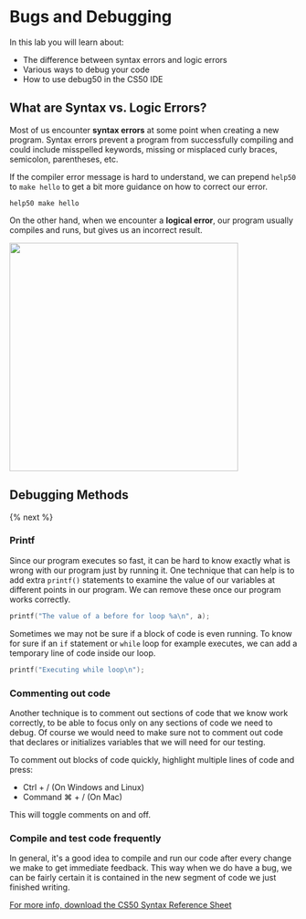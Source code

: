 # Bugs and Debugging

In this lab you will learn about:

- The difference between syntax errors and logic errors
- Various ways to debug your code 
- How to use debug50 in the CS50 IDE

## What are Syntax vs. Logic Errors?

Most of us encounter **syntax errors** at some point when creating a new program. Syntax errors prevent a program from successfully compiling and could include misspelled keywords, missing or misplaced curly braces, semicolon, parentheses, etc. 

If the compiler error message is hard to understand, we can prepend `help50` to `make hello` to get a bit more guidance on how to correct our error.

```
help50 make hello
```

On the other hand, when we encounter a **logical error**, our program usually compiles and runs, but gives us an incorrect result. 

<img src="http://labs.cs50nestm.net/logical_error.gif" width="400">

## Debugging Methods

{% next %}

### Printf

Since our program executes so fast, it can be hard to know exactly what is wrong with our program just by running it. One technique that can help is to add extra `printf()` statements to examine the value of our variables at different points in our program. We can remove these once our program works correctly.

```c
printf("The value of a before for loop %a\n", a);
```

Sometimes we may not be sure if a block of code is even running. To know for sure if an `if` statement or `while` loop for example executes, we can add a temporary line of code inside our loop.

```c
printf("Executing while loop\n");
```

### Commenting out code

Another technique is to comment out sections of code that we know work correctly, to be able to focus only on any sections of code we need to debug. Of course we would need to make sure not to comment out code that declares or initializes variables that we will need for our testing.

To comment out blocks of code quickly, highlight multiple lines of code and press:

* Ctrl + / (On Windows and Linux)
* Command ⌘ + / (On Mac)

This will toggle comments on and off.

### Compile and test code frequently

In general, it's a good idea to compile and run our code after every change we make to get immediate feedback. This way when we do have a bug, we can be fairly certain it is contained in the new segment of code we just finished writing.


[For more info, download the CS50 Syntax Reference Sheet](https://ap.cs50.school/assets/pdfs/unit2/bugs_and_debugging.pdf)

